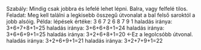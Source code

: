 Szabály: Mindig csak jobbra és lefelé lehet lépni. Balra, vagy felfelé tilos.
Feladat: Meg kell találni a legkisebb összegű útvonalat a bal felső saroktól a jobb alsóig.
Példa: lépések értéke:
	3 6 7
	2 6 8
	7 9 1
   haladás iránya: 3+6+7+8+1=25
   haladás iránya: 3+6+6+8+1=24
   haladás iránya: 3+6+6+9+1=25
   haladás iránya: 3+2+6+8+1=20	<-Ez a legolcsóbb útvonal.
   haladás iránya: 3+2+6+9+1=21
   haladás iránya: 3+2+7+9+1=22

